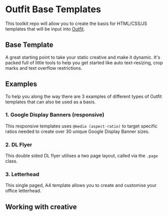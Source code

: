 # Outfit Base Templates

This toolkit repo will allow you to create the basis for HTML/CSS/JS templates that will be input into <a href="https://outfit.io">Outfit</a>.

## Base Template
A great starting point to take your static creative and make it dynamic. It's packed full of little tools to help you get started like auto text-resizing, crop marks and text overflow restrictions. 

## Examples
To help you along the way there are 3 examples of different types of Outfit templates that can also be used as a basis. 

### 1. Google Display Banners (responsive)
This responsive templates uses `@media (aspect-ratio)` to target specific ratios needed to create over 30 unique Google Display Banner sizes. 


### 2. DL Flyer
This double sided DL flyer utilises a two page layout, called via the `.page` class.

### 3. Letterhead
This single paged, A4 template allows you to create and customise your office letterhead.

## Working with creative

